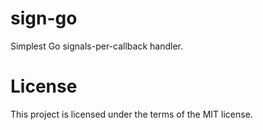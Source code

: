 sign-go
=======

Simplest Go signals-per-callback handler.

# License

This project is licensed under the terms of the MIT license.
